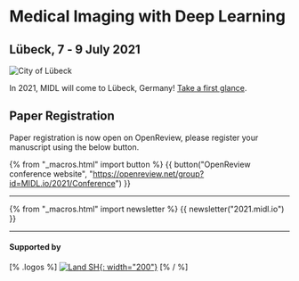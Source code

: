 <h1 class="midl">Medical&nbsp;Imaging with Deep&nbsp;Learning</h1>
<h2 class="midl">Lübeck, 7 ‑ 9 July 2021</h2>

<p class="primary-photo centered">
    <img alt="City of Lübeck" src="/images/midl_2021_luebeck.jpg">
</p>

In 2021, MIDL will come to Lübeck, Germany! [Take a first glance](/resources/teaser_slides.pdf)</a>.

## Paper Registration 

Paper registration is now open on OpenReview, please register your manuscript using the below button.

{% from "_macros.html" import button %}
{{ button("OpenReview conference website", "https://openreview.net/group?id=MIDL.io/2021/Conference") }}

---

{% from "_macros.html" import newsletter %}
{{ newsletter("2021.midl.io") }}

---

<h4>Supported by</h4>

[% .logos %]
[![Land SH](/sponsors/land_sh.png){: width="200"}](https://www.schleswig-holstein.de/EN/)
[% / %]
